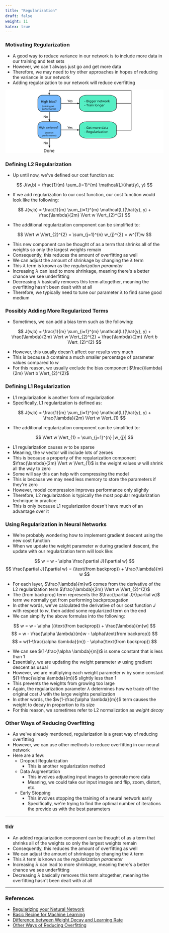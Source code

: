 ```yaml
---
title: "Regularization"
draft: false
weight: 11
katex: true
---
```


### Motivating Regularization
- A good way to reduce variance in our network is to include more data in our training and test sets
- However, we can't always just go and get more data
- Therefore, we may need to try other approaches in hopes of reducing the variance in our network
- Adding regularization to our network will reduce overfitting

![regularization](../../../img/regularization.svg)

### Defining L2 Regularization
- Up until now, we've defined our cost function as:

$$ J(w,b) = \frac{1}{m} \sum_{i=1}^{m} \mathcal{L}(\hat{y}, y) $$

- If we add regularization to our cost function, our cost function would look like the following:

$$ J(w,b) = \frac{1}{m} \sum_{i=1}^{m} \mathcal{L}(\hat{y}, y) + \frac{\lambda}{2m} \Vert w \Vert_{2}^{2} $$

- The additional regularization component can be simplified to:

$$ \Vert w \Vert_{2}^{2} = \sum_{j=1}^{n} w_{j}^{2} = w^{T}w $$

- This new component can be thought of as a term that shrinks all of the weights so only the largest weights remain
- Consequently, this reduces the amount of overfitting as well
- We can adjust the amount of shrinkage by changing the $\lambda$ term
- This $\lambda$ term is known as the *regularization parameter*
- Increasing $\lambda$ can lead to more shrinkage, meaning there's a better chance we see underfitting
- Decreasing $\lambda$ basically removes this term altogether, meaning the overfitting hasn't been dealt with at all
- Therefore, we typically need to tune our parameter $\lambda$ to find some good medium

### Possibly Adding More Regularized Terms
- Sometimes, we can add a bias term such as the following:

$$ J(w,b) = \frac{1}{m} \sum_{i=1}^{m} \mathcal{L}(\hat{y}, y) + \frac{\lambda}{2m} \Vert w \Vert_{2}^{2} + \frac{\lambda}{2m} \Vert b \Vert_{2}^{2} $$

- However, this usually doesn't affect our results very much
- This is because $b$ contains a much smaller percentage of parameter values compared to $w$
- For this reason, we usually exclude the bias component $\frac{\lambda}{2m} \Vert b \Vert_{2}^{2}$

### Defining L1 Regularization
- L1 regularization is another form of regularization
- Specifically, L1 regularization is defined as:

$$ J(w,b) = \frac{1}{m} \sum_{i=1}^{m} \mathcal{L}(\hat{y}, y) + \frac{\lambda}{2m} \Vert w \Vert_{1} $$

- The additional regularization component can be simplified to:

$$ \Vert w \Vert_{1} = \sum_{j=1}^{n} |w_{j}| $$

- L1 regularization causes $w$ to be sparse
- Meaning, the $w$ vector will include lots of zeroes
- This is because a property of the regularization component $\frac{\lambda}{2m} \Vert w \Vert_{1}$ is the weight values $w$ will shrink all the way to zero
- Some will say this can help with compressing the model
- This is because we may need less memory to store the parameters if they're zero
- However, model compression improves performance only slightly
- Therefore, L2 regularization is typically the most popular regularization technique in practice
- This is only because L1 regularization doesn't have much of an advantage over it

### Using Regularization in Neural Networks
- We're probably wondering how to implement gradient descent using the new cost function
- When we update the weight parameter $w$ during gradient descent, the update with our regularization term will look like:

$$ w = w - \alpha \frac{\partial J}{\partial w} $$
$$ \frac{\partial J}{\partial w} = (\text{from backprop}) + \frac{\lambda}{m} w $$

- For each layer, $\frac{\lambda}{m}w$ comes from the derivative of the L2 regularization term $\frac{\lambda}{2m} \Vert w \Vert_{2}^{2}$
- The $(\text{from backprop})$ term represents the $\frac{\partial J}{\partial w}$ term we normally get from performing backpropagation
- In other words, we've calculated the derivative of our cost function $J$ with respect to $w$, then added some regularized term on the end
- We can simplify the above formulas into the following:

$$ w = w - \alpha [(\text{from backprop}) + \frac{\lambda}{m}w] $$
$$ = w - \frac{\alpha \lambda}{m}w - \alpha(\text{from backprop}) $$
$$ = w(1-\frac{\alpha \lambda}{m}) - \alpha(\text{from backprop}) $$

- We can see $(1-\frac{\alpha \lambda}{m})$ is some constant that is less than $1$
- Essentially, we are updating the weight parameter $w$ using gradient descent as usual
- However, we are multiplying each weight parameter $w$ by some constant $(1-\frac{\alpha \lambda}{m})$ slightly less than $1$
- This prevents the weights from growing too large
- Again, the regularization parameter $\lambda$ determines how we trade off the original cost $J$ with the large weights penalization
- In other words, the $w(1-\frac{\alpha \lambda}{m})$ term causes the weight to decay in proportion to its size
- For this reason, we sometimes refer to L2 normalization as *weight decay*

### Other Ways of Reducing Overfitting
- As we've already mentioned, regularization is a great way of reducing overfitting
- However, we can use other methods to reduce overfitting in our neural network
- Here are a few:
	- Dropout Regularization
		- This is another regularization method
	- Data Augmentation
		- This involves adjusting input images to generate more data
		- Meaning, we could take our input images and flip, zoom, distort, etc.
	- Early Stopping
		- This involves stopping the training of a neural network early
		- Specifically, we're trying to find the optimal number of iterations the provide us with the best parameters

---

### tldr
- An added regularization component can be thought of as a term that shrinks all of the weights so only the largest weights remain
- Consequently, this reduces the amount of overfitting as well
- We can adjust the amount of shrinkage by changing the $\lambda$ term
- This $\lambda$ term is known as the *regularization parameter*
- Increasing $\lambda$ can lead to more shrinkage, meaning there's a better chance we see underfitting
- Decreasing $\lambda$ basically removes this term altogether, meaning the overfitting hasn't been dealt with at all

---

### References
- [Regularizing your Netural Network](https://www.youtube.com/watch?v=6g0t3Phly2M&list=PLkDaE6sCZn6Hn0vK8co82zjQtt3T2Nkqc&index=4)
- [Basic Recipe for Machine Learning](https://www.youtube.com/watch?v=C1N_PDHuJ6Q&list=PLkDaE6sCZn6Hn0vK8co82zjQtt3T2Nkqc&index=3)
- [Difference between Weight Decay and Learning Rate](https://stats.stackexchange.com/questions/29130/difference-between-neural-net-weight-decay-and-learning-rate)
- [Other Ways of Reducing Overfitting](https://www.youtube.com/watch?v=BOCLq2gpcGU&list=PLkDaE6sCZn6Hn0vK8co82zjQtt3T2Nkqc&index=8)
